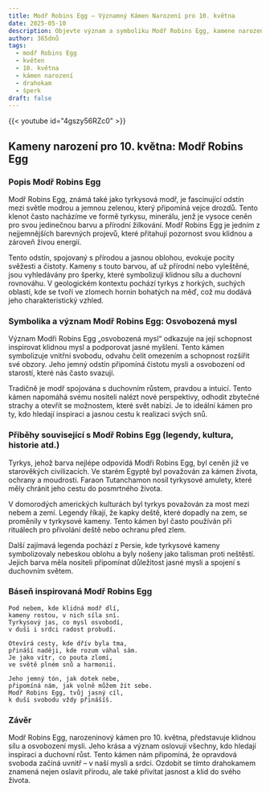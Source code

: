 ```yaml
---
title: Modř Robins Egg – Významný Kámen Narození pro 10. května
date: 2025-05-10
description: Objevte význam a symboliku Modř Robins Egg, kamene narození pro 10. května, který symbolizuje Osvobozená mysl. Přečtěte si legendy a inspirující příběhy.
author: 365dnů
tags:
  - modř Robins Egg
  - květen
  - 10. května
  - kámen narození
  - drahokam
  - šperk
draft: false
---
```


{{< youtube id="4gszy56RZc0" >}}

## Kameny narození pro 10. května: Modř Robins Egg

### Popis Modř Robins Egg

Modř Robins Egg, známá také jako tyrkysová modř, je fascinující odstín mezi světle modrou a jemnou zelenou, který připomíná vejce drozdů. Tento klenot často nacházíme ve formě tyrkysu, minerálu, jenž je vysoce ceněn pro svou jedinečnou barvu a přírodní žilkování. Modř Robins Egg je jedním z nejjemnějších barevných projevů, které přitahují pozornost svou klidnou a zároveň živou energií.

Tento odstín, spojovaný s přírodou a jasnou oblohou, evokuje pocity svěžesti a čistoty. Kameny s touto barvou, ať už přírodní nebo vyleštěné, jsou vyhledávány pro šperky, které symbolizují klidnou sílu a duchovní rovnováhu. V geologickém kontextu pochází tyrkys z horkých, suchých oblastí, kde se tvoří ve zlomech hornin bohatých na měď, což mu dodává jeho charakteristický vzhled.

### Symbolika a význam Modř Robins Egg: Osvobozená mysl

Význam Modři Robins Egg „osvobozená mysl“ odkazuje na její schopnost inspirovat klidnou mysl a podporovat jasné myšlení. Tento kámen symbolizuje vnitřní svobodu, odvahu čelit omezením a schopnost rozšířit své obzory. Jeho jemný odstín připomíná čistotu mysli a osvobození od starostí, které nás často svazují.

Tradičně je modř spojována s duchovním růstem, pravdou a intuicí. Tento kámen napomáhá svému nositeli nalézt nové perspektivy, odhodit zbytečné strachy a otevřít se možnostem, které svět nabízí. Je to ideální kámen pro ty, kdo hledají inspiraci a jasnou cestu k realizaci svých snů.

### Příběhy související s Modř Robins Egg (legendy, kultura, historie atd.)

Tyrkys, jehož barva nejlépe odpovídá Modři Robins Egg, byl ceněn již ve starověkých civilizacích. Ve starém Egyptě byl považován za kámen života, ochrany a moudrosti. Faraon Tutanchamon nosil tyrkysové amulety, které měly chránit jeho cestu do posmrtného života.

V domorodých amerických kulturách byl tyrkys považován za most mezi nebem a zemí. Legendy říkají, že kapky deště, které dopadly na zem, se proměnily v tyrkysové kameny. Tento kámen byl často používán při rituálech pro přivolání deště nebo ochranu před zlem.

Další zajímavá legenda pochází z Persie, kde tyrkysové kameny symbolizovaly nebeskou oblohu a byly nošeny jako talisman proti neštěstí. Jejich barva měla nositeli připomínat důležitost jasné mysli a spojení s duchovním světem.

### Báseň inspirovaná Modř Robins Egg

```
Pod nebem, kde klidná modř dlí,  
kameny rostou, v nich síla sní.  
Tyrkysový jas, co mysl osvobodí,  
v duši i srdci radost probudí.

Otevírá cesty, kde dřív byla tma,  
přináší naději, kde rozum váhal sám.  
Je jako vítr, co pouta zlomí,  
ve světě plném snů a harmonií.

Jeho jemný tón, jak dotek nebe,  
připomíná nám, jak volně můžem žít sebe.  
Modř Robins Egg, tvůj jasný cíl,  
k duši svobodu vždy přinášíš.
```

### Závěr

Modř Robins Egg, narozeninový kámen pro 10. května, představuje klidnou sílu a osvobození mysli. Jeho krása a význam oslovují všechny, kdo hledají inspiraci a duchovní růst. Tento kámen nám připomíná, že opravdová svoboda začíná uvnitř – v naší mysli a srdci. Ozdobit se tímto drahokamem znamená nejen oslavit přírodu, ale také přivítat jasnost a klid do svého života.